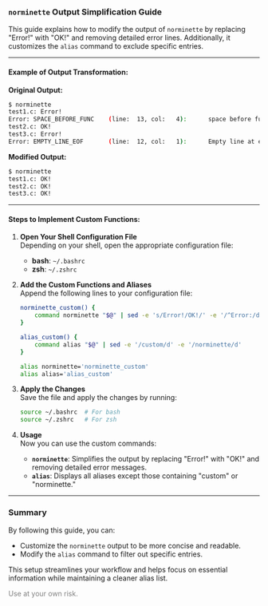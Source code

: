 ### `norminette` Output Simplification Guide

This guide explains how to modify the output of `norminette` by replacing "Error!" with "OK!" and removing detailed error lines. Additionally, it customizes the `alias` command to exclude specific entries.

---

#### Example of Output Transformation:

**Original Output:**

```bash
$ norminette 
test1.c: Error!
Error: SPACE_BEFORE_FUNC    (line:  13, col:   4):      space before function name
test2.c: OK!
test3.c: Error!
Error: EMPTY_LINE_EOF       (line:  12, col:   1):      Empty line at end of file
```

**Modified Output:**

```bash
$ norminette 
test1.c: OK!
test2.c: OK!
test3.c: OK!
```

---

#### Steps to Implement Custom Functions:

1. **Open Your Shell Configuration File**  
   Depending on your shell, open the appropriate configuration file:
   - **bash**: `~/.bashrc`
   - **zsh**: `~/.zshrc`

2. **Add the Custom Functions and Aliases**  
   Append the following lines to your configuration file:

   ```bash
   norminette_custom() {
       command norminette "$@" | sed -e 's/Error!/OK!/' -e '/^Error:/d'
   }

   alias_custom() {
       command alias "$@" | sed -e '/custom/d' -e '/norminette/d'
   }

   alias norminette='norminette_custom'
   alias alias='alias_custom'
   ```

3. **Apply the Changes**  
   Save the file and apply the changes by running:

   ```bash
   source ~/.bashrc  # For bash
   source ~/.zshrc   # For zsh
   ```

4. **Usage**  
   Now you can use the custom commands:

   - **`norminette`**: Simplifies the output by replacing "Error!" with "OK!" and removing detailed error messages.
   - **`alias`**: Displays all aliases except those containing "custom" or "norminette."

---

### Summary

By following this guide, you can:
- Customize the `norminette` output to be more concise and readable.
- Modify the `alias` command to filter out specific entries.

This setup streamlines your workflow and helps focus on essential information while maintaining a cleaner alias list.

<span style="color: gray;">Use at your own risk.</span>
